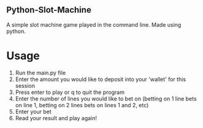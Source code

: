 ## Python-Slot-Machine
A simple slot machine game played in the command line. Made using python.

# Usage
1. Run the main.py file
2. Enter the amount you would like to deposit into your 'wallet' for this session
3. Press enter to play or q to quit the program
4. Enter the number of lines you would like to bet on (betting on 1 line bets on line 1, betting on 2 lines bets on lines 1 and 2, etc)
5. Enter your bet
6. Read your result and play again!
